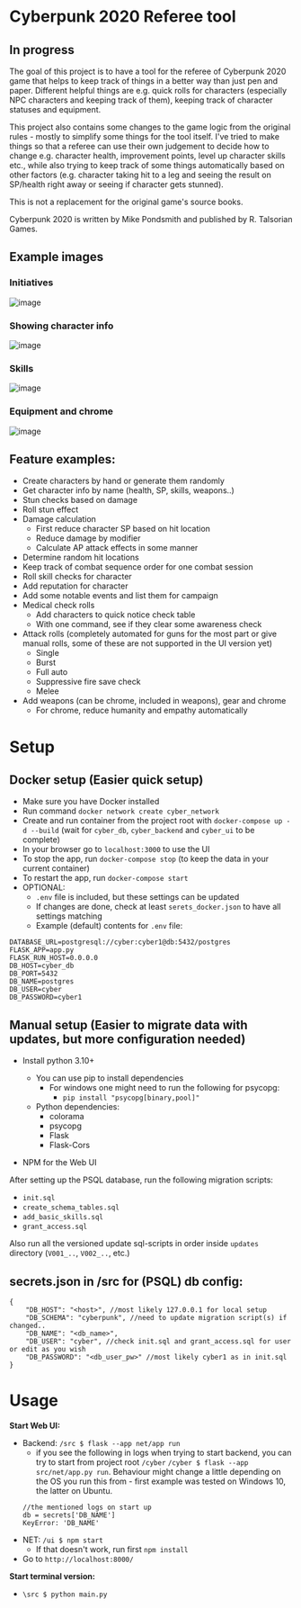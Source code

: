 # Cyberpunk 2020 Referee tool 

## In progress

The goal of this project is to have a tool for the referee of Cyberpunk 2020 game
that helps to keep track of things in a better way than just pen and paper. Different helpful 
things are e.g. quick rolls for characters (especially NPC characters and keeping track of them), 
keeping track of character statuses and equipment. 

This project also contains some changes to the game logic from the original rules - 
mostly to simplify some things for the tool itself. I've tried to make things so that a referee can
use their own judgement to decide how to change e.g. character health, improvement points,
level up character skills etc., while also trying to keep track of some things automatically
based on other factors (e.g. character taking hit to a leg and seeing the result on SP/health 
right away or seeing if character gets stunned).

This is not a replacement for the original game's source books.

Cyberpunk 2020 is written by Mike Pondsmith and published by R. Talsorian Games.

## Example images
### Initiatives
![image](https://github.com/pumm1/cyber/assets/22749461/0ddd5ffb-2a65-4b4f-b776-e3ff09aa7706)
### Showing character info
![image](https://github.com/pumm1/cyber/assets/22749461/e614dab3-3288-4fae-8fe3-91c44c947879)
### Skills
![image](https://github.com/pumm1/cyber/assets/22749461/03a51e62-c5da-4b62-bc8b-7ee9ac68eaa2)

### Equipment and chrome
![image](https://github.com/pumm1/cyber/assets/22749461/641c309c-cfd5-4e5b-befa-e5e632075336)



## Feature examples:

- Create characters by hand or generate them randomly
- Get character info by name (health, SP, skills, weapons..)
- Stun checks based on damage
- Roll stun effect
- Damage calculation
    * First reduce character SP based on hit location
    * Reduce damage by modifier
    * Calculate AP attack effects in some manner
- Determine random hit locations
- Keep track of combat sequence order for one combat session
- Roll skill checks for character
- Add reputation for character
- Add some notable events and list them for campaign
- Medical check rolls
  * Add characters to quick notice check table
  * With one command, see if they clear some awareness check
- Attack rolls (completely automated for guns for the most part or give manual rolls, some of these are not supported in the UI version yet)
  * Single
  * Burst
  * Full auto
  * Suppressive fire save check
  * Melee
- Add weapons (can be chrome, included in weapons), gear and chrome
    * For chrome, reduce humanity and empathy automatically

# Setup
## Docker setup (Easier quick setup)

- Make sure you have Docker installed
- Run command `docker network create cyber_network`
- Create and run container from the project root with `docker-compose up -d --build` (wait for `cyber_db`, `cyber_backend` and `cyber_ui` to be complete)
- In your browser go to `localhost:3000` to use the UI
- To stop the app, run `docker-compose stop` (to keep the data in your current container)
- To restart the app, run `docker-compose start`
- OPTIONAL:
  - `.env` file is included, but these settings can be updated
  - If changes are done, check at least `serets_docker.json` to have all settings matching
  - Example (default) contents for `.env` file:
```
DATABASE_URL=postgresql://cyber:cyber1@db:5432/postgres
FLASK_APP=app.py
FLASK_RUN_HOST=0.0.0.0
DB_HOST=cyber_db
DB_PORT=5432
DB_NAME=postgres
DB_USER=cyber
DB_PASSWORD=cyber1
```


## Manual setup (Easier to migrate data with updates, but more configuration needed)
* Install python 3.10+
  * You can use pip to install dependencies 
    * For windows one might need to run the following for psycopg: 
      * `pip install "psycopg[binary,pool]"`
  * Python dependencies:
    - colorama
    - psycopg
    - Flask
    - Flask-Cors
    
* NPM for the Web UI

After setting up the PSQL database, run the following migration scripts:
  * `init.sql`
  * `create_schema_tables.sql`
  * `add_basic_skills.sql`
  * `grant_access.sql`

Also run all the versioned update sql-scripts in order inside `updates` 
directory (`V001_..`, `V002_..`, etc.)

## secrets.json in /src for (PSQL) db config:
```
{
    "DB_HOST": "<host>", //most likely 127.0.0.1 for local setup
    "DB_SCHEMA": "cyberpunk", //need to update migration script(s) if changed..
    "DB_NAME": "<db_name>",
    "DB_USER": "cyber", //check init.sql and grant_access.sql for user or edit as you wish
    "DB_PASSWORD": "<db_user_pw>" //most likely cyber1 as in init.sql
}
```

# Usage

**Start Web UI:**
  * Backend: ``/src $ flask --app net/app run`` 
    * if you see the following in logs when trying to start backend,
    you can try to start from project root `/cyber`
    ``/cyber $ flask --app src/net/app.py run``.
    Behaviour might change a little depending on the OS you run this from - 
    first example was tested on Windows 10, the latter on Ubuntu.
    ```
    //the mentioned logs on start up
    db = secrets['DB_NAME']
    KeyError: 'DB_NAME'
    ```
  * NET: ``/ui $ npm start``
    * If that doesn't work, run first `npm install`
  * Go to `http://localhost:8000/`
  
**Start terminal version:**
* ``\src $ python main.py``
